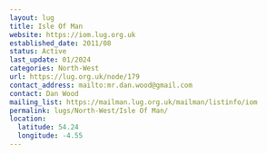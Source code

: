 ```yaml
---
layout: lug
title: Isle Of Man
website: https://iom.lug.org.uk
established_date: 2011/08
status: Active
last_update: 01/2024
categories: North-West
url: https://lug.org.uk/node/179
contact_address: mailto:mr.dan.wood@gmail.com
contact: Dan Wood
mailing_list: https://mailman.lug.org.uk/mailman/listinfo/iom
permalink: lugs/North-West/Isle Of Man/
location:
  latitude: 54.24
  longitude: -4.55
---
```

